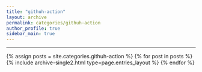 ```yaml
---
title: "githuh-action"
layout: archive
permalink: categories/githuh-action
author_profile: true
sidebar_main: true
---
```


***

{% assign posts = site.categories.githuh-action %}
{% for post in posts %} {% include archive-single2.html type=page.entries_layout %} {% endfor %}